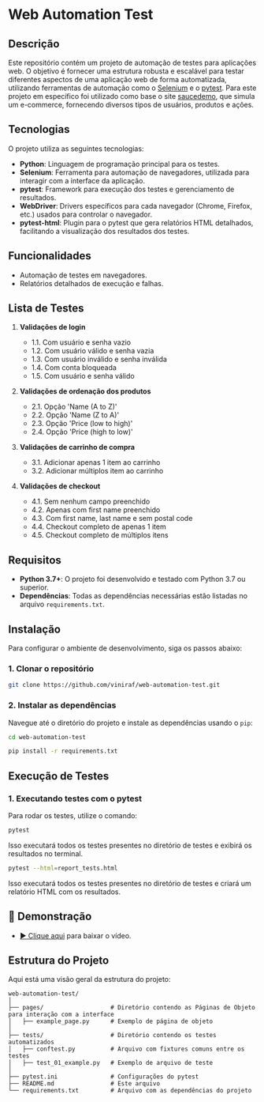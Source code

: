 # Web Automation Test

## Descrição

Este repositório contém um projeto de automação de testes para aplicações web. O objetivo é fornecer uma estrutura robusta e escalável para testar diferentes aspectos de uma aplicação web de forma automatizada, utilizando ferramentas de automação como o [Selenium](https://www.selenium.dev/) e o [pytest](https://pytest.org/). Para este projeto em específico foi utilizado como base o site [saucedemo](https://www.saucedemo.com/), que simula um e-commerce, fornecendo diversos tipos de usuários, produtos e ações.

## Tecnologias

O projeto utiliza as seguintes tecnologias:

- **Python**: Linguagem de programação principal para os testes.
- **Selenium**: Ferramenta para automação de navegadores, utilizada para interagir com a interface da aplicação.
- **pytest**: Framework para execução dos testes e gerenciamento de resultados.
- **WebDriver**: Drivers específicos para cada navegador (Chrome, Firefox, etc.) usados para controlar o navegador.
- **pytest-html**: Plugin para o pytest que gera relatórios HTML detalhados, facilitando a visualização dos resultados dos testes.

## Funcionalidades

- Automação de testes em navegadores.
- Relatórios detalhados de execução e falhas.

## Lista de Testes
1. **Validações de login**
    - 1.1. Com usuário e senha vazio
    - 1.2. Com usuário válido e senha vazia
    - 1.3. Com usuário inválido e senha inválida
    - 1.4. Com conta bloqueada
    - 1.5. Com usuário e senha válido

2. **Validações de ordenação dos produtos**
    - 2.1. Opção 'Name (A to Z)'
    - 2.2. Opção 'Name (Z to A)'
    - 2.3. Opção 'Price (low to high)'
    - 2.4. Opção 'Price (high to low)'

3. **Validações de carrinho de compra**
    - 3.1. Adicionar apenas 1 item ao carrinho
    - 3.2. Adicionar múltiplos item ao carrinho

4. **Validações de checkout**
    - 4.1. Sem nenhum campo preenchido
    - 4.2. Apenas com first name preenchido
    - 4.3. Com first name, last name e sem postal code
    - 4.4. Checkout completo de apenas 1 item
    - 4.5. Checkout completo de múltiplos itens

## Requisitos

- **Python 3.7+**: O projeto foi desenvolvido e testado com Python 3.7 ou superior.
- **Dependências**: Todas as dependências necessárias estão listadas no arquivo `requirements.txt`.

## Instalação

Para configurar o ambiente de desenvolvimento, siga os passos abaixo:

### 1. Clonar o repositório

```bash
git clone https://github.com/viniraf/web-automation-test.git
```

### 2. Instalar as dependências

Navegue até o diretório do projeto e instale as dependências usando o `pip`:

```bash
cd web-automation-test
```

```bash
pip install -r requirements.txt
```

## Execução de Testes

### 1. Executando testes com o pytest

Para rodar os testes, utilize o comando:

```bash
pytest
```

Isso executará todos os testes presentes no diretório de testes e exibirá os resultados no terminal.

```bash
pytest --html=report_tests.html
```
Isso executará todos os testes presentes no diretório de testes e criará um relatório HTML com os resultados.

## 🎥 Demonstração

- [▶️ Clique aqui](https://github.com/viniraf/web-automation-test/raw/refs/heads/main/Demo.mp4) para baixar o vídeo.


## Estrutura do Projeto

Aqui está uma visão geral da estrutura do projeto:

```
web-automation-test/
│
├── pages/                   # Diretório contendo as Páginas de Objeto para interação com a interface
│   ├── example_page.py      # Exemplo de página de objeto
│
├── tests/                   # Diretório contendo os testes automatizados
│   ├── conftest.py          # Arquivo com fixtures comuns entre os testes
│   ├── test_01_example.py   # Exemplo de arquivo de teste
│
├── pytest.ini               # Configurações do pytest
├── README.md                # Este arquivo
└── requirements.txt         # Arquivo com as dependências do projeto

```

